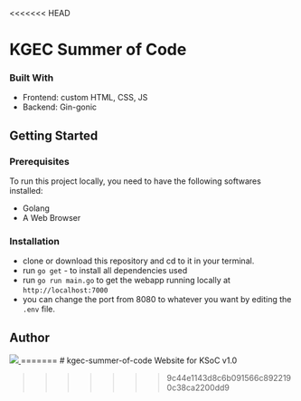 <<<<<<< HEAD
# KGEC Summer of Code

### Built With

- Frontend: custom HTML, CSS, JS
- Backend: Gin-gonic

## Getting Started

### Prerequisites

To run this project locally, you need to have the following softwares installed:

- Golang
- A Web Browser

### Installation

- clone or download this repository and cd to it in your terminal.
- run `go get` - to install all dependencies used
- run `go run main.go` to get the webapp running locally at `http://localhost:7000`
- you can change the port from 8080 to whatever you want by editing the `.env` file.

## Author

<a href="https://github.com/singhayushh/kgec-summer-of-code/graphs/contributors">
  <img src="https://contrib.rocks/image?repo=singhayushh/kgec-summer-of-code" />
</a>
=======
# kgec-summer-of-code
Website for KSoC v1.0


>>>>>>> 9c44e1143d8c6b091566c8922190c38ca2200dd9
